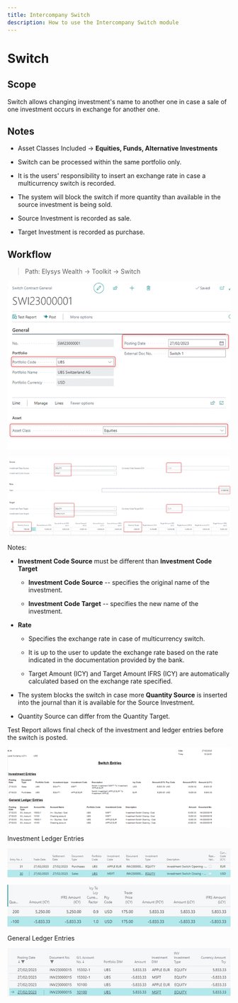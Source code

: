 ```yaml
---
title: Intercompany Switch
description: How to use the Intercompany Switch module
---
```

# Switch

## Scope

Switch allows changing investment's name to another one in case a sale
of one investment occurs in exchange for another one.

## Notes

-   Asset Classes Included -\> **Equities, Funds, Alternative
    Investments**

-   Switch can be processed within the same portfolio only.

-   It is the users' responsibility to insert an exchange rate in case a
    multicurrency switch is recorded.

-   The system will block the switch if more quantity than available in
    the source investment is being sold.

-   Source Investment is recorded as sale.

-   Target Investment is recorded as purchase.

## Workflow 

> Path: Elysys Wealth -\> Toolkit -\> Switch

![](../../assets/img/Switch/image001.png)

![](../../assets/img/Switch/image002.png)

Notes:

-   **Investment Code Source** must be different than **Investment Code
    Target**

    -   **Investment Code Source** -- specifies the original name of the
        investment.

    -   **Investment Code Target** -- specifies the new name of the
        investment.

-   **Rate**

    -   Specifies the exchange rate in case of multicurrency switch.

    -   It is up to the user to update the exchange rate based on the
        rate indicated in the documentation provided by the bank.

    -   Target Amount (ICY) and Target Amount IFRS (ICY) are
        automatically calculated based on the exchange rate specified.

-   The system blocks the switch in case more **Quantity Source** is
    inserted into the journal than it is available for the Source
    Investment.

-   Quantity Source can differ from the Quantity Target.

Test Report allows final check of the investment and ledger entries
before the switch is posted.

![](../../assets/img/Switch/image003.png)

Investment Ledger Entries

![](../../assets/img/Switch/image004.png)

![](../../assets/img/Switch/image005.png)

General Ledger Entries

![](../../assets/img/Switch/image006.png)
